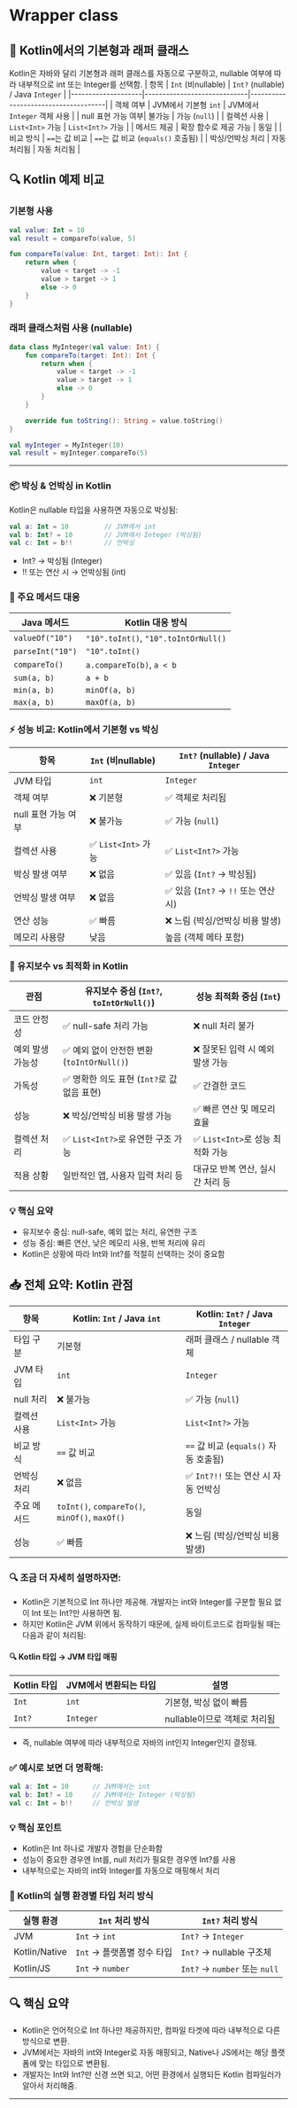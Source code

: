 # Wrapper class

## 🧬 Kotlin에서의 기본형과 래퍼 클래스
Kotlin은 자바와 달리 기본형과 래퍼 클래스를 자동으로 구분하고, nullable 여부에 따라 내부적으로 int 또는 Integer를 선택함.
| 항목               | `Int` (비nullable)         | `Int?` (nullable) / Java `Integer` |
|--------------------|-----------------------------|-------------------------------------|
| 객체 여부          | JVM에서 기본형 `int`        | JVM에서 `Integer` 객체 사용         |
| null 표현 가능 여부| 불가능                      | 가능 (`null`)                       |
| 컬렉션 사용        | `List<Int>` 가능            | `List<Int?>` 가능                   |
| 메서드 제공        | 확장 함수로 제공 가능       | 동일                                |
| 비교 방식          | `==`는 값 비교              | `==`는 값 비교 (`equals()` 호출됨) |
| 박싱/언박싱 처리   | 자동 처리됨                 | 자동 처리됨                         |

## 🔍 Kotlin 예제 비교
### 기본형 사용
```kotlin
val value: Int = 10
val result = compareTo(value, 5)

fun compareTo(value: Int, target: Int): Int {
    return when {
        value < target -> -1
        value > target -> 1
        else -> 0
    }
}
```

### 래퍼 클래스처럼 사용 (nullable)
```kotlin
data class MyInteger(val value: Int) {
    fun compareTo(target: Int): Int {
        return when {
            value < target -> -1
            value > target -> 1
            else -> 0
        }
    }

    override fun toString(): String = value.toString()
}

val myInteger = MyInteger(10)
val result = myInteger.compareTo(5)
```

---

### 📦 박싱 & 언박싱 in Kotlin
Kotlin은 nullable 타입을 사용하면 자동으로 박싱됨:
```kotlin
val a: Int = 10         // JVM에서 int
val b: Int? = 10        // JVM에서 Integer (박싱됨)
val c: Int = b!!        // 언박싱
```

- Int? → 박싱됨 (Integer)
- !! 또는 연산 시 → 언박싱됨 (int)

### 🧰 주요 메서드 대응
| Java 메서드        | Kotlin 대응 방식                          |
|--------------------|-------------------------------------------|
| `valueOf("10")`    | `"10".toInt()`, `"10".toIntOrNull()`      |
| `parseInt("10")`   | `"10".toInt()`                            |
| `compareTo()`      | `a.compareTo(b)`, `a < b`                 |
| `sum(a, b)`        | `a + b`                                   |
| `min(a, b)`        | `minOf(a, b)`                             |
| `max(a, b)`        | `maxOf(a, b)`                             |


### ⚡ 성능 비교: Kotlin에서 기본형 vs 박싱
| 항목               | `Int` (비nullable)         | `Int?` (nullable) / Java `Integer` |
|--------------------|-----------------------------|-------------------------------------|
| JVM 타입           | `int`                       | `Integer`                           |
| 객체 여부          | ❌ 기본형                    | ✅ 객체로 처리됨                     |
| null 표현 가능 여부| ❌ 불가능                    | ✅ 가능 (`null`)                     |
| 컬렉션 사용        | ✅ `List<Int>` 가능          | ✅ `List<Int?>` 가능                 |
| 박싱 발생 여부     | ❌ 없음                      | ✅ 있음 (`Int?` → 박싱됨)            |
| 언박싱 발생 여부   | ❌ 없음                      | ✅ 있음 (`Int?` → `!!` 또는 연산 시) |
| 연산 성능          | ✅ 빠름                      | ❌ 느림 (박싱/언박싱 비용 발생)      |
| 메모리 사용량      | 낮음                         | 높음 (객체 메타 포함)               |


### 🧠 유지보수 vs 최적화 in Kotlin
| 관점             | 유지보수 중심 (`Int?`, `toIntOrNull()`)     | 성능 최적화 중심 (`Int`)                  |
|------------------|----------------------------------------------|-------------------------------------------|
| 코드 안정성       | ✅ null-safe 처리 가능                        | ❌ null 처리 불가                          |
| 예외 발생 가능성  | ✅ 예외 없이 안전한 변환 (`toIntOrNull()`)   | ❌ 잘못된 입력 시 예외 발생 가능           |
| 가독성            | ✅ 명확한 의도 표현 (`Int?`로 값 없음 표현) | ✅ 간결한 코드                             |
| 성능              | ❌ 박싱/언박싱 비용 발생 가능                | ✅ 빠른 연산 및 메모리 효율                |
| 컬렉션 처리       | ✅ `List<Int?>`로 유연한 구조 가능           | ✅ `List<Int>`로 성능 최적화 가능          |
| 적용 상황         | 일반적인 앱, 사용자 입력 처리 등             | 대규모 반복 연산, 실시간 처리 등           |

### 💡 핵심 요약
- 유지보수 중심: null-safe, 예외 없는 처리, 유연한 구조
- 성능 중심: 빠른 연산, 낮은 메모리 사용, 반복 처리에 유리
- Kotlin은 상황에 따라 Int와 Int?를 적절히 선택하는 것이 중요함


## 📥 전체 요약: Kotlin 관점
| 항목               | Kotlin: `Int` / Java `int`         | Kotlin: `Int?` / Java `Integer`           |
|--------------------|-------------------------------------|-------------------------------------------|
| 타입 구분           | 기본형                              | 래퍼 클래스 / nullable 객체               |
| JVM 타입           | `int`                               | `Integer`                                 |
| null 처리           | ❌ 불가능                           | ✅ 가능 (`null`)                           |
| 컬렉션 사용         | `List<Int>` 가능                    | `List<Int?>` 가능                          |
| 비교 방식           | `==` 값 비교                        | `==` 값 비교 (`equals()` 자동 호출됨)     |
| 언박싱 처리         | ❌ 없음                             | ✅ `Int?!!` 또는 연산 시 자동 언박싱       |
| 주요 메서드         | `toInt()`, `compareTo()`, `minOf()`, `maxOf()` | 동일                             |
| 성능               | ✅ 빠름                             | ❌ 느림 (박싱/언박싱 비용 발생)            |


### 🔍 조금 더 자세히 설명하자면:
- Kotlin은 기본적으로 Int 하나만 제공해. 개발자는 int와 Integer를 구분할 필요 없이 Int 또는 Int?만 사용하면 됨.
- 하지만 Kotlin은 JVM 위에서 동작하기 때문에, 실제 바이트코드로 컴파일될 때는 다음과 같이 처리됨:
#### 🔍 Kotlin 타입 → JVM 타입 매핑
| Kotlin 타입 | JVM에서 변환되는 타입 | 설명                          |
|-------------|----------------------|-------------------------------|
| `Int`       | `int`                | 기본형, 박싱 없이 빠름         |
| `Int?`      | `Integer`            | nullable이므로 객체로 처리됨   |

- 즉, nullable 여부에 따라 내부적으로 자바의 int인지 Integer인지 결정돼.

### ✅ 예시로 보면 더 명확해:
```kotlin
val a: Int = 10      // JVM에서는 int
val b: Int? = 10     // JVM에서는 Integer (박싱됨)
val c: Int = b!!     // 언박싱 발생
```

### 💡 핵심 포인트
- Kotlin은 Int 하나로 개발자 경험을 단순화함
- 성능이 중요한 경우엔 Int를, null 처리가 필요한 경우엔 Int?를 사용
- 내부적으로는 자바의 int와 Integer를 자동으로 매핑해서 처리


### 🧬 Kotlin의 실행 환경별 타입 처리 방식
| 실행 환경       | `Int` 처리 방식         | `Int?` 처리 방식              |
|----------------|--------------------------|-------------------------------|
| JVM            | `Int` → `int`            | `Int?` → `Integer`            |
| Kotlin/Native  | `Int` → 플랫폼별 정수 타입 | `Int?` → nullable 구조체       |
| Kotlin/JS      | `Int` → `number`         | `Int?` → `number` 또는 `null` |

## 🔍 핵심 요약
- Kotlin은 언어적으로 Int 하나만 제공하지만, 컴파일 타겟에 따라 내부적으로 다른 방식으로 변환.
- JVM에서는 자바의 int와 Integer로 자동 매핑되고, Native나 JS에서는 해당 플랫폼에 맞는 타입으로 변환됨.
- 개발자는 Int와 Int?만 신경 쓰면 되고, 어떤 환경에서 실행되든 Kotlin 컴파일러가 알아서 처리해줌.

---
